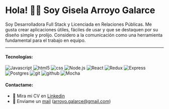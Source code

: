 

# Hola! 🙋‍♀️ Soy Gisela Arroyo Galarce 


Soy Desarrolladora Full Stack  y Licenciada en Relaciones Públicas.
Me gusta crear aplicaciones útiles, fáciles de usar y que se destaquen por su diseño simple y prolijo. 
Considero a la comunicación como una herramienta fundamental para el trabajo en equipo. 

---
#### Tecnologías:

![Javascript](https://camo.githubusercontent.com/36c192df77f81bb3fef030119fe6bd4f5c30285138d081d1a7f7d6133e1d4128/68747470733a2f2f696d672e736869656c64732e696f2f62616467652f6a6176617363726970742d2532333332333333302e7376673f7374796c653d666c6174266c6f676f3d4a617661736372697074266c6f676f436f6c6f723d253233463744463145)
![html5](https://camo.githubusercontent.com/7e7fb4b2aa582c71962986d438ffdb99f15186e627da6583c2faa7a86e7bef13/68747470733a2f2f696d672e736869656c64732e696f2f62616467652f68746d6c352d2532334533344632362e7376673f7374796c653d666c6174266c6f676f3d48544d4c35266c6f676f436f6c6f723d7768697465)
![css](https://camo.githubusercontent.com/640285c4cfe792a543d3286b74be17e10ae799d969d9a0ccb8f527b9b490984d/68747470733a2f2f696d672e736869656c64732e696f2f62616467652f637373332d2532333135373242362e7376673f7374796c653d666c6174266c6f676f3d43535333266c6f676f436f6c6f723d7768697465)
![Node.js](https://camo.githubusercontent.com/b39532db19e519485e19f25cca30d5a0c3690350a82b0d515e911c24509e9d71/68747470733a2f2f696d672e736869656c64732e696f2f62616467652f6e6f64652e6a732d3644413535463f7374796c653d666c6174266c6f676f3d4e6f64652e6a73266c6f676f436f6c6f723d7768697465)
![React](https://camo.githubusercontent.com/fb26f5aea5da0a1d3a0d9203619ef363eca29efe8cfe77d87ae74421315404b7/68747470733a2f2f696d672e736869656c64732e696f2f62616467652f72656163742d2532333230323332612e7376673f7374796c653d666c6174266c6f676f3d5265616374266c6f676f436f6c6f723d253233363144414642)
![Redux](https://camo.githubusercontent.com/c5eee365375fb3ff4690f3a7defbb9322e9e0058ab055e038ec2a349d6212763/68747470733a2f2f696d672e736869656c64732e696f2f62616467652f52656475782d2532333539336438382e7376673f7374796c653d666c6174266c6f676f3d7265647578266c6f676f436f6c6f723d7768697465)
![Express](https://camo.githubusercontent.com/28fed2597ed3c64231458e0393bbfe8f09f01aa5ddf7c021b6fc377144aee22c/68747470733a2f2f696d672e736869656c64732e696f2f62616467652f657870726573732e6a732d2532333430346435392e7376673f7374796c653d666c6174266c6f676f3d45787072657373266c6f676f436f6c6f723d253233363144414642)
![Postgres](https://camo.githubusercontent.com/d34c1eb4f91d44a31f4f1548d58d32acc37106eaefc02e188ae5b792a90dea92/68747470733a2f2f696d672e736869656c64732e696f2f62616467652f706f7374677265732d2532333331363139322e7376673f7374796c653d666c6174266c6f676f3d506f737467726553514c266c6f676f436f6c6f723d7768697465)
![git](https://camo.githubusercontent.com/79ab58a11c0c14103f7b89e96d439e0c49124f5121ffb7fc87571262645335f6/68747470733a2f2f696d672e736869656c64732e696f2f62616467652f6769742d2532334630353033332e7376673f7374796c653d666c6174266c6f676f3d476974266c6f676f436f6c6f723d7768697465)
![github](https://camo.githubusercontent.com/1612c8ae3481c764e673c5fa5c4abd0e118afda215b3d1143e9e55908ab9aaa9/68747470733a2f2f696d672e736869656c64732e696f2f62616467652f4769746875622d2532333132313031312e7376673f7374796c653d666c6174266c6f676f3d676974687562266c6f676f436f6c6f723d7768697465)
![Mocha](https://camo.githubusercontent.com/78faccc3c744953e3353bd7117ff33a4a709f23156339bf4ef5f81be2e235ccb/68747470733a2f2f696d672e736869656c64732e696f2f62616467652f2d6d6f6368612d2532333844363734383f7374796c653d666c6174266c6f676f3d4d6f636861266c6f676f436f6c6f723d7768697465)



#### Contactame:

- 💼 Mira mi CV en [Linkedin](https://www.linkedin.com/in/giselaa/)
- 📧 Enviame un [mail](arroyo.galarce@gmail.com) (arroyo.galarce@gmail.com)


